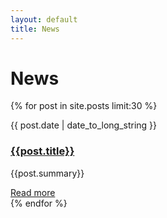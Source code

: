 ```yaml
---
layout: default
title: News
---
```


# News
{% for post in site.posts limit:30 %}
<div class="row-fluid marketing news-row">
	    <div class="span2">
		    <p class="text-left">{{ post.date | date_to_long_string }}</p>
	    </div>
	    <div class="span10">
            <h3><a href="{{ site.baseurl }}{{post.url}}">{{post.title}}</a></h3>
            <p>{{post.summary}}</p>
			<a href="{{ site.baseurl }}{{post.url}}">Read more</a>
        </div>
</div>
{% endfor %}

